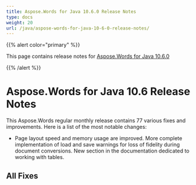 ```yaml
---
title: Aspose.Words for Java 10.6.0 Release Notes
type: docs
weight: 20
url: /java/aspose-words-for-java-10-6-0-release-notes/
---
```


{{% alert color="primary" %}} 

This page contains release notes for [Aspose.Words for Java 10.6.0](http://www.aspose.com/downloads/words/java/new-releases/aspose.words-for-java-10.6.0/)

{{% /alert %}} 
# **Aspose.Words for Java 10.6 Release Notes**
This Aspose.Words regular monthly release contains 77 various fixes and improvements. Here is a list of the most notable changes:

- Page layout speed and memory usage are improved.
  More complete implementation of load and save warnings for loss of fidelity during document conversions. 
  New section in the documentation dedicated to working with tables. 
## **All Fixes**
